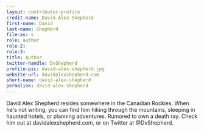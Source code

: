 ```yaml
---
layout: contributor-profile
credit-name: David Alex Shepherd
first-name: David
last-name: Shepherd
file-as: s
role: author
role-2:
role-3:
title: Author
twitter-handle: DvShepherd
profile-pic: david-alex-shepherd.jpg
website-url: davidalexshepherd.com
short-name: david-alex-shepherd
permalink: david-alex-shepherd
---
```

David Alex Shepherd resides somewhere in the Canadian Rockies. When he's not writing, you can find him hiking through the mountains, sleeping in haunted hotels, or planning adventures. Rumored to own a death ray. Check him out at davidalexshepherd.com, or on Twitter at @DvShepherd.
